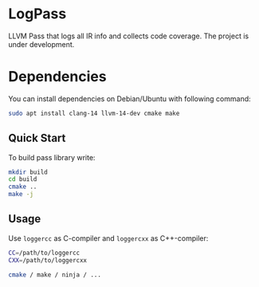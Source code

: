 # LogPass

LLVM Pass that logs all IR info and collects code coverage. The project is under development.

# Dependencies

You can install dependencies on Debian/Ubuntu with following command:

```bash
sudo apt install clang-14 llvm-14-dev cmake make
```

## Quick Start

To build pass library write:

```bash
mkdir build
cd build
cmake ..
make -j
```

## Usage

Use `loggercc` as C-compiler and `loggercxx` as C++-compiler:

```bash
CC=/path/to/loggercc
CXX=/path/to/loggercxx

cmake / make / ninja / ...
```
